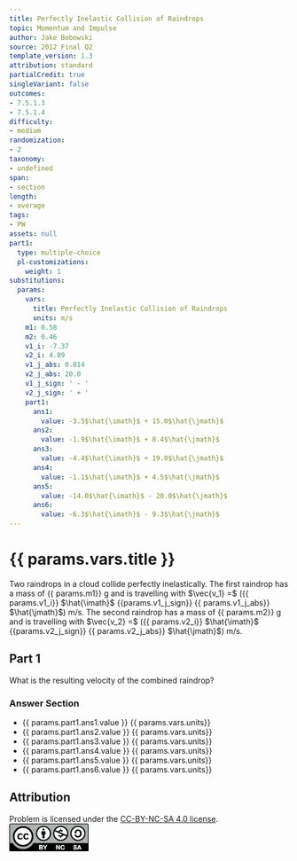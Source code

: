 ```yaml
---
title: Perfectly Inelastic Collision of Raindrops
topic: Momentum and Impulse
author: Jake Bobowski
source: 2012 Final Q2
template_version: 1.3
attribution: standard
partialCredit: true
singleVariant: false
outcomes:
- 7.5.1.3
- 7.5.1.4
difficulty:
- medium
randomization:
- 2
taxonomy:
- undefined
span:
- section
length:
- average
tags:
- PW
assets: null
part1:
  type: multiple-choice
  pl-customizations:
    weight: 1
substitutions:
  params:
    vars:
      title: Perfectly Inelastic Collision of Raindrops
      units: m/s
    m1: 0.58
    m2: 0.46
    v1_i: -7.37
    v2_i: 4.89
    v1_j_abs: 0.814
    v2_j_abs: 20.0
    v1_j_sign: ' - '
    v2_j_sign: ' + '
    part1:
      ans1:
        value: -3.5$\hat{\imath}$ + 15.0$\hat{\jmath}$
      ans2:
        value: -1.9$\hat{\imath}$ + 8.4$\hat{\jmath}$
      ans3:
        value: -4.4$\hat{\imath}$ + 19.0$\hat{\jmath}$
      ans4:
        value: -1.1$\hat{\imath}$ + 4.5$\hat{\jmath}$
      ans5:
        value: -14.0$\hat{\imath}$ - 20.0$\hat{\jmath}$
      ans6:
        value: -6.3$\hat{\imath}$ - 9.3$\hat{\jmath}$
---
```

# {{ params.vars.title }}
Two raindrops in a cloud collide perfectly inelastically. The first raindrop has a mass of {{ params.m1}} g and is travelling with $\vec{v_1} =$ ({{ params.v1_i}} $\hat{\imath}$ {{params.v1_j_sign}} {{ params.v1_j_abs}} $\hat{\jmath}$) m/s.
The second raindrop has a mass of {{ params.m2}} g and is travelling with $\vec{v_2} =$ ({{ params.v2_i}} $\hat{\imath}$ {{params.v2_j_sign}} {{ params.v2_j_abs}} $\hat{\jmath}$) m/s.

## Part 1

What is the resulting velocity of the combined raindrop?

### Answer Section

- {{ params.part1.ans1.value }} {{ params.vars.units}}
- {{ params.part1.ans2.value }} {{ params.vars.units}}
- {{ params.part1.ans3.value }} {{ params.vars.units}}
- {{ params.part1.ans4.value }} {{ params.vars.units}}
- {{ params.part1.ans5.value }} {{ params.vars.units}}
- {{ params.part1.ans6.value }} {{ params.vars.units}}

## Attribution

Problem is licensed under the [CC-BY-NC-SA 4.0 license](https://creativecommons.org/licenses/by-nc-sa/4.0/).<br> ![The Creative Commons 4.0 license requiring attribution-BY, non-commercial-NC, and share-alike-SA license.](https://raw.githubusercontent.com/firasm/bits/master/by-nc-sa.png)